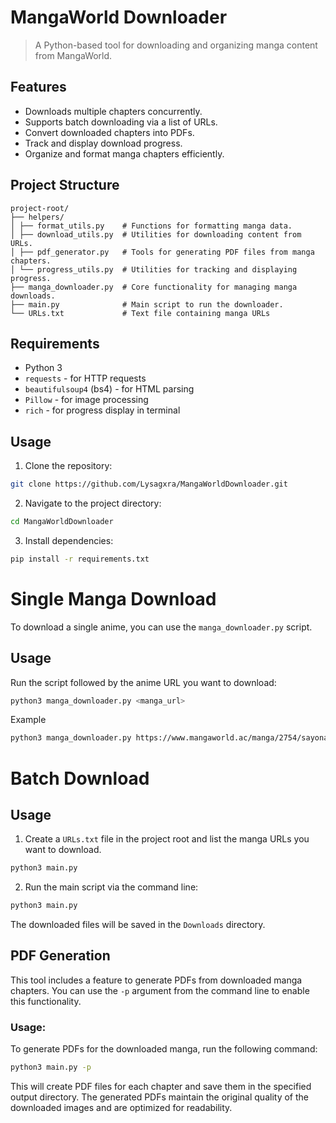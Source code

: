 # MangaWorld Downloader

> A Python-based tool for downloading and organizing manga content from MangaWorld.

## Features

- Downloads multiple chapters concurrently.
- Supports batch downloading via a list of URLs.
- Convert downloaded chapters into PDFs.
- Track and display download progress.
- Organize and format manga chapters efficiently.

## Project Structure

```
project-root/
├── helpers/
│ ├── format_utils.py    # Functions for formatting manga data.
│ ├── download_utils.py  # Utilities for downloading content from URLs.
│ ├── pdf_generator.py   # Tools for generating PDF files from manga chapters.
│ └── progress_utils.py  # Utilities for tracking and displaying progress.
├── manga_downloader.py  # Core functionality for managing manga downloads.
├── main.py              # Main script to run the downloader.
└── URLs.txt             # Text file containing manga URLs
```

## Requirements

- Python 3
- `requests` - for HTTP requests
- `beautifulsoup4` (bs4) - for HTML parsing
- `Pillow` - for image processing
- `rich` - for progress display in terminal

## Usage

1. Clone the repository:

 ```bash
 git clone https://github.com/Lysagxra/MangaWorldDownloader.git
 ```
   
2. Navigate to the project directory: 

```bash
cd MangaWorldDownloader
```

3. Install dependencies:

```bash
pip install -r requirements.txt
```

# Single Manga Download

To download a single anime, you can use the `manga_downloader.py` script.

## Usage

Run the script followed by the anime URL you want to download:

```bash
python3 manga_downloader.py <manga_url>
```

Example

```bash
python3 manga_downloader.py https://www.mangaworld.ac/manga/2754/sayonara-eri
```

# Batch Download

## Usage

1. Create a `URLs.txt` file in the project root and list the manga URLs you want to download.

```bash
python3 main.py
```

2. Run the main script via the command line:

```bash
python3 main.py
```

The downloaded files will be saved in the `Downloads` directory.

## PDF Generation

This tool includes a feature to generate PDFs from downloaded manga chapters. You can use the `-p` argument from the command line to enable this functionality.

### Usage:

To generate PDFs for the downloaded manga, run the following command:

```bash
python3 main.py -p
```

This will create PDF files for each chapter and save them in the specified output directory. The generated PDFs maintain the original quality of the downloaded images and are optimized for readability.
